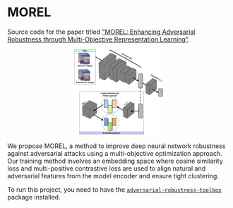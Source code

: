 # MOREL
Source code for the paper titled ["MOREL: Enhancing Adversarial Robustness through Multi-Objective Representation Learning"](https://arxiv.org/abs/2410.01697).


<p align="center">
  <img src="/images/MOREL_Overview.png" style="width: 40%; height: auto;">
</p>

<!-- # -->

We propose MOREL, a method to improve deep neural network robustness against adversarial attacks using a multi-objective optimization approach. Our training method involves an embedding space where cosine similarity loss and multi-positive contrastive loss are used to align natural and adversarial features from the model encoder and ensure tight clustering.

To run this project, you need to have the [`adversarial-robustness-toolbox`](https://github.com/Trusted-AI/adversarial-robustness-toolbox) package installed. 


